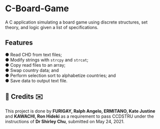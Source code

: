 # C-Board-Game
A C application simulating a board game using discrete structures, set theory, and logic given a list of specifications.

## Features
● Read CHD from text files;</br>
● Modify strings with `strcpy` and `strcat`;</br>
● Copy read files to an array;</br>
● Swap country data; and</br>
● Perform selection sort to alphabetize countries; and</br>
● Save data to output text file.

<h2>💌 Credits ✉️</h2>
This project is done by <b>FURIGAY, Ralph Angelo, ERMITANO, Kate Justine</b> and <b>KAWACHI, Ron Hideki</b> as a requirement to pass CCDSTRU under the instructions of <b>Dr Shirley Chu</b>, submitted on May 24, 2021.
